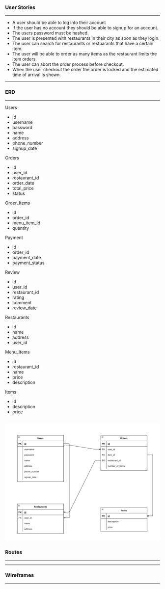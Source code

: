 ### User Stories

---
- A user should be able to log into their account
- If the user has no account they should be able to signup for an account.
- The users password must be hashed.
- The user is presented with restaurants in their city as soon as they login.
- The user can search for restaurants or restuarants that have a certain item.
- The user will be able to order as many items as the restaurant limits the item orders.
- The user can abort the order process before checkout.
- When the user checkout the order the order is locked and the estimated time of arrival is shown.



---

### ERD

---
Users
- id
- username
- password
- name
- address
- phone_number
- signup_date

Orders
- id 
- user_id
- restaurant_id
- order_date
- total_price
- status

Order_Items
- id
- order_id
- menu_item_id
- quantity

Payment
- id
- order_id
- payment_date
- payment_status

Review
- id
- user_id
- restaurant_id
- rating
- comment
- review_date

Restaurants
- id
- name
- address
- user_id

Menu_Items
- id
- restaurant_id
- name
- price
- description

Items
- id
- description
- price

![alt text](food-ordering-app.png)
---

### Routes


---


---

### Wireframes

---
